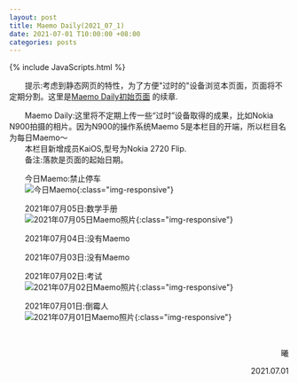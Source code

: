```yaml
---
layout: post
title: Maemo Daily(2021_07_1)
date: 2021-07-01 T10:00:00 +08:00
categories: posts
---
```


{% include JavaScripts.html %}

<audio src="/include/BGM/亲爱的旅人啊.mp3" autoplay loop></audio>

&emsp;&emsp;提示:考虑到静态网页的特性，为了方便"过时的"设备浏览本页面，页面将不定期分割。这里是[Maemo Daily初始页面](/posts/2021/05/11/MaemoDaily.html "Go to Maemo Daily") 的续章.  

&emsp;&emsp;Maemo Daily:这里将不定期上传一些“过时”设备取得的成果，比如Nokia N900拍摄的相片。因为N900的操作系统Maemo 5是本栏目的开端，所以栏目名为每日Maemo～  
&emsp;&emsp;本栏目新增成员KaiOS,型号为Nokia 2720 Flip.  
&emsp;&emsp;备注:落款是页面的起始日期。  

&emsp;&emsp;今日Maemo:禁止停车  
&emsp;&emsp;![今日Maemo](/include/MaemoDaily/Latest.jpg){:class="img-responsive"}  

&emsp;&emsp;2021年07月05日:数学手册  
&emsp;&emsp;![2021年07月05日Maemo照片](/include/MaemoDaily/2021_07_05.jpg){:class="img-responsive"}  

&emsp;&emsp;2021年07月04日:没有Maemo  

&emsp;&emsp;2021年07月03日:没有Maemo  

&emsp;&emsp;2021年07月02日:考试  
&emsp;&emsp;![2021年07月02日Maemo照片](/include/MaemoDaily/2021_07_02.jpg){:class="img-responsive"}  

&emsp;&emsp;2021年07月01日:倒霉人  
&emsp;&emsp;![2021年07月01日Maemo照片](/include/MaemoDaily/2021_07_01.jpg){:class="img-responsive"}  

&emsp;&emsp;  
<p align="right">曦</p>
<p align="right">2021.07.01</p>
